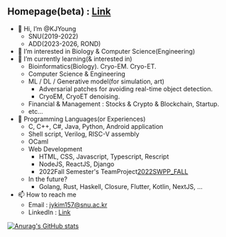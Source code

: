 ## Homepage(beta) : [Link](https://kjyoung.github.io/Homepage/)
- 👋 Hi, I’m @KJYoung
    * SNU(2019-2022)
    * ADD(2023-2026, ROND)
- 👀 I’m interested in Biology & Computer Science(Engineering)
- 🌱 I’m currently learning(& interested in)   
    * Bioinformatics(Biology). Cryo-EM. Cryo-ET.   
    * Computer Science & Engineering   
    * ML / DL / Generative model(for simulation, art)   
      * Adversarial patches for avoiding real-time object detection.   
      * CryoEM, CryoET denoising.   
    * Financial & Management : Stocks & Crypto & Blockchain, Startup.   
    * etc...   
- 🔮 Programming Languages(or Experiences)
    * C, C++, C#, Java, Python, Android application   
    * Shell script, Verilog, RISC-V assembly   
    * OCaml   
    * Web Development   
      * HTML, CSS, Javascript, Typescript, Rescript   
      * NodeJS, ReactJS, Django   
      * 2022Fall Semester's TeamProject[2022SWPP_FALL](https://github.com/swsnu/swppfall2022-team4/)
    * In the future?
         - Golang, Rust, Haskell, Closure, Flutter, Kotlin, NextJS, ...   
- 📫 How to reach me   
    * Email : jykim157@snu.ac.kr
    * LinkedIn : [Link](https://www.linkedin.com/in/%EA%B9%80%EC%A4%80%EC%98%81-%ED%95%99%EC%83%9D-%EC%83%9D%EB%AA%85%EA%B3%BC%ED%95%99%EB%B6%80-551369256/)

[![Anurag's GitHub stats](https://github-readme-stats.vercel.app/api?username=KJYoung)](https://github.com/KJYoung)
<!---
KJYoung/KJYoung is a ✨ special ✨ repository because its `README.md` (this file) appears on your GitHub profile.
You can click the Preview link to take a look at your changes.
--->
